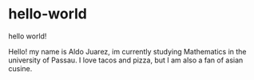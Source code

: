 # hello-world
hello world!



Hello! my name is Aldo Juarez, im currently studying Mathematics in the university of Passau. I love tacos and pizza, but I am also a fan of asian cusine. 
